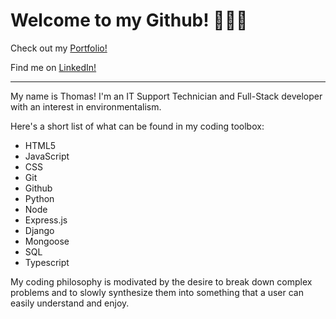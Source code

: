 # Welcome to my Github! 👋👋👋

Check out my [Portfolio!](https://bigbunny-2eca28657c65.herokuapp.com/)

Find me on [LinkedIn!](https://www.linkedin.com/in/thomas-hummel1867/)

***
My name is Thomas! I'm an IT Support Technician and Full-Stack developer with an interest in environmentalism. 

Here's a short list of what can be found in my coding toolbox: 

- HTML5 
- JavaScript 
- CSS 
- Git 
- Github 
- Python 
- Node 
- Express.js 
- Django 
- Mongoose 
- SQL
- Typescript

My coding philosophy is modivated by the desire to break down complex problems and to slowly synthesize them into something that a user can easily understand and enjoy. 

